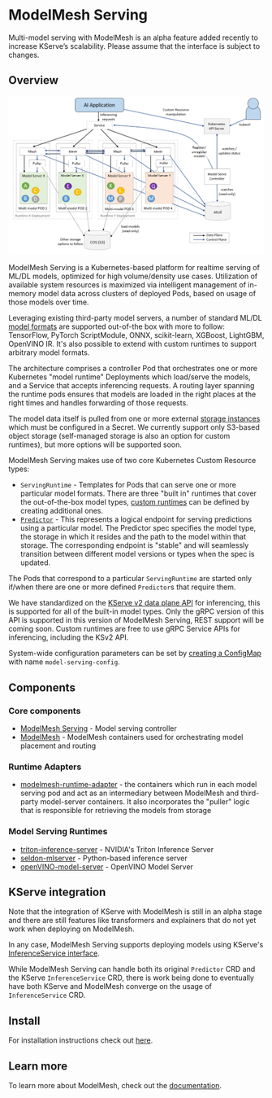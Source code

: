 # ModelMesh Serving

Multi-model serving with ModelMesh is an alpha feature added recently to increase KServe’s scalability.
Please assume that the interface is subject to changes.

## Overview

![ModelMesh Serving Architecture](../../../images/ModelMesh-Serving.png)

ModelMesh Serving is a Kubernetes-based platform for realtime serving of ML/DL models, optimized for high volume/density use cases. Utilization of available system resources is maximized via intelligent management of in-memory model data across clusters of deployed Pods, based on usage of those models over time.

Leveraging existing third-party model servers, a number of standard ML/DL [model formats](https://github.com/kserve/modelmesh-serving/tree/main/docs/model-types) are supported out-of-the box with more to follow: TensorFlow, PyTorch ScriptModule, ONNX, scikit-learn, XGBoost, LightGBM, OpenVINO IR. It's also possible to extend with custom runtimes to support arbitrary model formats.

The architecture comprises a controller Pod that orchestrates one or more Kubernetes "model runtime" Deployments which load/serve the models, and a Service that accepts inferencing requests. A routing layer spanning the runtime pods ensures that models are loaded in the right places at the right times and handles forwarding of those requests.

The model data itself is pulled from one or more external [storage instances](https://github.com/kserve/modelmesh-serving/blob/main/docs/predictors/setup-storage.md) which must be configured in a Secret. We currently support only S3-based object storage (self-managed storage is also an option for custom runtimes), but more options will be supported soon.

ModelMesh Serving makes use of two core Kubernetes Custom Resource types:

- `ServingRuntime` - Templates for Pods that can serve one or more particular model formats. There are three "built in" runtimes that cover the out-of-the-box model types, [custom runtimes](https://github.com/kserve/modelmesh-serving/blob/main/docs/runtimes/custom_runtimes.md) can be defined by creating additional ones.
- [`Predictor`](https://github.com/kserve/modelmesh-serving/tree/main/docs/predictors) - This represents a logical endpoint for serving predictions using a particular model. The Predictor spec specifies the model type, the storage in which it resides and the path to the model within that storage. The corresponding endpoint is "stable" and will seamlessly transition between different model versions or types when the spec is updated.

The Pods that correspond to a particular `ServingRuntime` are started only if/when there are one or more defined `Predictor`s that require them.

We have standardized on the [KServe v2 data plane API](https://github.com/kserve/modelmesh-serving/blob/main/docs/inference/ks-v2-grpc.md) for inferencing, this is supported for all of the built-in model types. Only the gRPC version of this API is supported in this version of ModelMesh Serving, REST support will be coming soon. Custom runtimes are free to use gRPC Service APIs for inferencing, including the KSv2 API.

System-wide configuration parameters can be set by [creating a ConfigMap](https://github.com/kserve/modelmesh-serving/tree/main/docs/configuration) with name `model-serving-config`.

## Components

### Core components

- [ModelMesh Serving](https://github.com/kserve/modelmesh-serving) - Model serving controller
- [ModelMesh](https://github.com/kserve/modelmesh) - ModelMesh containers used for orchestrating model placement and routing

### Runtime Adapters

- [modelmesh-runtime-adapter](https://github.com/kserve/modelmesh-runtime-adapter) - the containers which run in each model serving pod and act as an intermediary between ModelMesh and third-party model-server containers. It also incorporates the "puller" logic that is responsible for retrieving the models from storage

### Model Serving Runtimes

- [triton-inference-server](https://github.com/triton-inference-server/server) - NVIDIA's Triton Inference Server
- [seldon-mlserver](https://github.com/SeldonIO/MLServer) - Python-based inference server
- [openVINO-model-server](https://github.com/openvinotoolkit/model_server) - OpenVINO Model Server

## KServe integration

Note that the integration of KServe with ModelMesh is still in an alpha stage and there are still features like
transformers and explainers that do not yet work when deploying on ModelMesh.

In any case, ModelMesh Serving supports deploying models using KServe's
[InferenceService interface](https://github.com/kserve/kserve/blob/master/config/crd/serving.kserve.io_inferenceservices.yaml).

While ModelMesh Serving can handle both its original `Predictor` CRD and the KServe `InferenceService` CRD, there is work being done to
eventually have both KServe and ModelMesh converge on the usage of `InferenceService` CRD.

## Install

For installation instructions check out [here](../../../admin/modelmesh.md).

## Learn more

To learn more about ModelMesh, check out the [documentation](https://github.com/kserve/modelmesh-serving/tree/main/docs).


